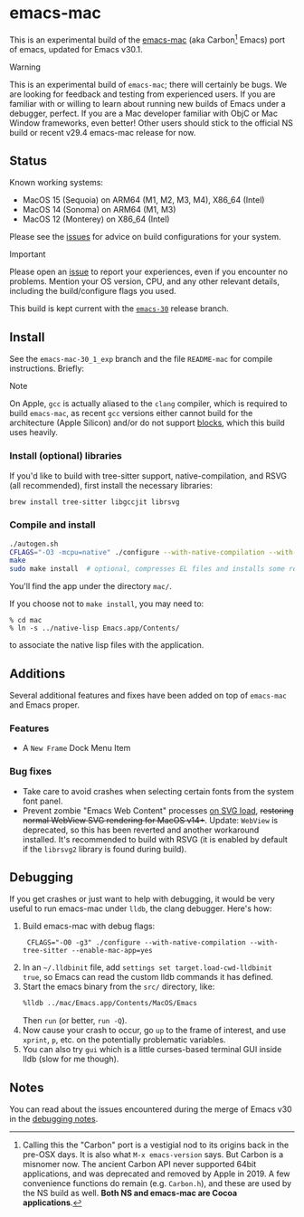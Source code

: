 # emacs-mac

This is an experimental build of the [emacs-mac](https://bitbucket.org/mituharu/emacs-mac) (aka Carbon[^1] Emacs) port of emacs, updated for Emacs v30.1.

> [!WARNING]
> This is an experimental build of `emacs-mac`; there will certainly be bugs. We are looking for feedback and testing from experienced users.  If you are familiar with or willing to learn about running new builds of Emacs under a debugger, perfect.  If you are a Mac developer familiar with ObjC or Mac Window frameworks, even better!  Other users should stick to the official NS build or recent v29.4 emacs-mac release for now.

## Status

Known working systems:

- MacOS 15 (Sequoia) on ARM64 (M1, M2, M3, M4), X86_64 (Intel)
- MacOS 14 (Sonoma) on ARM64 (M1, M3)
- MacOS 12 (Monterey) on X86_64 (Intel)

Please see the [issues](../../issues) for advice on build configurations for your system.

>[!IMPORTANT]
> Please open an [issue](../../issues) to report your experiences, even if you encounter no problems.  Mention your OS version, CPU, and any other relevant details, including the build/configure flags you used.

This build is kept current with the [`emacs-30`](https://github.com/emacs-mirror/emacs/tree/emacs-30) release branch.

## Install

See the `emacs-mac-30_1_exp` branch and the file `README-mac` for compile instructions.  Briefly:

> [!NOTE]
> On Apple, `gcc` is actually aliased to the `clang` compiler, which is required to build `emacs-mac`, as recent `gcc` versions either cannot build for the architecture (Apple Silicon) and/or do not support [blocks](https://en.wikipedia.org/wiki/Blocks_(C_language_extension)), which this build uses heavily.


### Install (optional) libraries

If you'd like to build with tree-sitter support, native-compilation, and RSVG (all recommended), first install the necessary libraries:

```bash
brew install tree-sitter libgccjit librsvg
```

### Compile and install

```bash
./autogen.sh
CFLAGS="-O3 -mcpu=native" ./configure --with-native-compilation --with-tree-sitter --enable-mac-app=yes  # tune config options to your liking
make
sudo make install  # optional, compresses EL files and installs some resources in /usr/local/share/emacs/30.1.50
```

You'll find the app under the directory `mac/`.

If you choose not to `make install`, you may need to:

```
% cd mac
% ln -s ../native-lisp Emacs.app/Contents/
```

to associate the native lisp files with the application.

## Additions

Several additional features and fixes have been added on top of `emacs-mac` and Emacs proper.

### Features

- A `New Frame` Dock Menu Item

### Bug fixes

- Take care to avoid crashes when selecting certain fonts from the system font panel.
- Prevent zombie "Emacs Web Content" processes [on SVG load](../../issues/9), ~~restoring normal WebView SVG rendering for MacOS v14+~~.  Update: `WebView` is deprecated, so this has been reverted and another workaround installed. It's recommended to build with RSVG (it is enabled by default if the `librsvg2` library is found during build).

## Debugging

If you get crashes or just want to help with debugging, it would be very useful to run emacs-mac under `lldb`, the clang debugger.  Here's how:

1. Build emacs-mac with debug flags:
   ```
    CFLAGS="-O0 -g3" ./configure --with-native-compilation --with-tree-sitter --enable-mac-app=yes
    ```
2.  In an `~/.lldbinit` file, add `settings set target.load-cwd-lldbinit true`, so Emacs can read the custom lldb commands it has defined.
3.  Start the emacs binary from the `src/` directory, like:
    ```bash
    %lldb ../mac/Emacs.app/Contents/MacOS/Emacs
    ```
    Then `run` (or better, `run -Q`).
1. Now cause your crash to occur, go `up` to the frame of interest, and use `xprint`, `p`, etc. on the potentially problematic variables.
2. You can also try `gui` which is a little curses-based terminal GUI inside lldb (slow for me though).

## Notes

You can read about the issues encountered during the merge of Emacs v30 in the [debugging notes](https://github.com/jdtsmith/emacs-mac/blob/emacs-mac-30_1_exp/devel_update_notes.org).

[^1]: Calling this the "Carbon" port is a vestigial nod to its origins back in the pre-OSX days. It is also what `M-x emacs-version` says.  But Carbon is a misnomer now.  The ancient Carbon API never supported 64bit applications, and was deprecated and removed by Apple in 2019.  A few convenience functions do remain (e.g. `Carbon.h`), and these are used by the NS build as well.  **Both NS and emacs-mac are Cocoa applications**.
